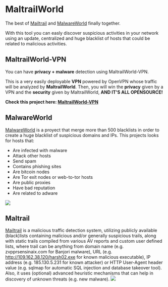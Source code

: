# MaltrailWorld

The best of [Mailtrail](https://github.com/stamparm/maltrail) and [MalwareWorld](https://github.com/carlospolop/MalwareWorld) finally together.

With this tool you can easly discover suspicious activities in your network using an update, centralized and huge blacklist of hosts that could be related to malicious activities.

## MaltrailWorld-VPN

You can have **privacy + malware** detection using MaltrailWorld-VPN. 

This is a very easily deployable **VPN** powered by OpenVPN whose traffic will be analyzed by **MaltrailWorld**. Then, you will win the **privacy** given by a VPN and the **security** given by MaltrailWorld, **AND IT'S ALL OPENSOURCE!**

**Check this project here: [MaltrailWorld-VPN](https://github.com/carlospolop/MaltrailWorld-VPN)**

## MalwareWorld

[MalwareWorld](https://github.com/carlospolop/MalwareWorld) is a proyect that merge more than 500 blacklists in order to create a huge blacklist of suspicious domains and IPs.
This projects looks for hosts that:
-   Are infected with malware
-   Attack other hosts
-   Send spam
-   Contains phishing sites
-   Are bitcoin nodes
-   Are Tor exit nodes or web-to-tor hosts
-   Are public proxies
-   Have bad reputation
-   Are related to adware

![](https://github.com/carlospolop/MalwareWorld/blob/master/malwareworld.png)


## Maltrail

[Mailtrail](https://github.com/stamparm/maltrail) is a malicious traffic detection system, utilizing publicly available (black)lists containing malicious and/or generally suspicious trails, along with static trails compiled from various AV reports and custom user defined lists, where trail can be anything from domain name (e.g. zvpprsensinaix.com for Banjori malware), URL (e.g. http://109.162.38.120/harsh02.exe for known malicious executable), IP address (e.g. 185.130.5.231 for known attacker) or HTTP User-Agent header value (e.g. sqlmap for automatic SQL injection and database takeover tool). Also, it uses (optional) advanced heuristic mechanisms that can help in discovery of unknown threats (e.g. new malware).
![](https://camo.githubusercontent.com/0038e0fd9c97e8a8552dac8c048e3efdce49afbe/68747470733a2f2f692e696d6775722e636f6d2f53643965716f612e706e67)


